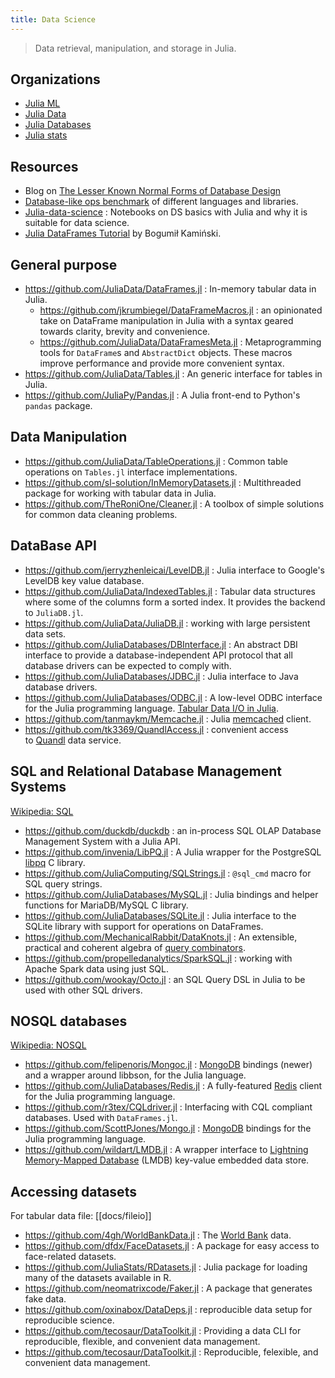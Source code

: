 ```yaml
---
title: Data Science
---
```


> Data retrieval, manipulation, and storage in Julia.

## Organizations

- [Julia ML](https://github.com/JuliaML)
- [Julia Data](https://github.com/JuliaData)
- [Julia Databases](https://github.com/JuliaDatabases)
- [Julia stats](https://github.com/JuliaStats)

## Resources

- Blog on [The Lesser Known Normal Forms of Database Design](http://www.johnmyleswhite.com/notebook/2014/09/10/the-lesser-known-normal-forms/)
- [Database-like ops benchmark](https://h2oai.github.io/db-benchmark/) of different languages and libraries.
- [Julia-data-science](https://github.com/tirthajyoti/Julia-data-science) : Notebooks on DS basics with Julia and why it is suitable for data science.
- [Julia DataFrames Tutorial](https://github.com/bkamins/Julia-DataFrames-Tutorial) by Bogumił Kamiński.

## General purpose

- https://github.com/JuliaData/DataFrames.jl : In-memory tabular data in Julia.
  - https://github.com/jkrumbiegel/DataFrameMacros.jl : an opinionated take on DataFrame manipulation in Julia with a syntax geared towards clarity, brevity and convenience.
  - https://github.com/JuliaData/DataFramesMeta.jl : Metaprogramming tools for `DataFrame`s and `AbstractDict` objects. These macros improve performance and provide more convenient syntax.
- https://github.com/JuliaData/Tables.jl : An generic interface for tables in Julia.
- https://github.com/JuliaPy/Pandas.jl : A Julia front-end to Python's `pandas` package.

## Data Manipulation

- https://github.com/JuliaData/TableOperations.jl : Common table operations on `Tables.jl` interface implementations.
- https://github.com/sl-solution/InMemoryDatasets.jl : Multithreaded package for working with tabular data in Julia.
- https://github.com/TheRoniOne/Cleaner.jl : A toolbox of simple solutions for common data cleaning problems.

## DataBase API

- https://github.com/jerryzhenleicai/LevelDB.jl : Julia interface to Google's LevelDB key value database.
- https://github.com/JuliaData/IndexedTables.jl : Tabular data structures where some of the columns form a sorted index. It provides the backend to `JuliaDB.jl`.
- https://github.com/JuliaData/JuliaDB.jl : working with large persistent data sets.
- https://github.com/JuliaDatabases/DBInterface.jl : An abstract DBI interface to provide a database-independent API protocol that all database drivers can be expected to comply with.
- https://github.com/JuliaDatabases/JDBC.jl : Julia interface to Java database drivers.
- https://github.com/JuliaDatabases/ODBC.jl : A low-level ODBC interface for the Julia programming language. [Tabular Data I/O in Julia](https://randyzwitch.com/julia-import-data/).
- https://github.com/tanmaykm/Memcache.jl : Julia [memcached](https://github.com/memcached/memcached/wiki/Commands) client.
- https://github.com/tk3369/QuandlAccess.jl : convenient access to [Quandl](https://www.quandl.com/) data service.

## SQL and Relational Database Management Systems

[Wikipedia: SQL](https://en.wikipedia.org/wiki/SQL)

- https://github.com/duckdb/duckdb : an in-process SQL OLAP Database Management System with a Julia API.
- https://github.com/invenia/LibPQ.jl : A Julia wrapper for the PostgreSQL [libpq](https://www.postgresql.org/docs/current/libpq.html) C library.
- https://github.com/JuliaComputing/SQLStrings.jl : `@sql_cmd` macro for SQL query strings.
- https://github.com/JuliaDatabases/MySQL.jl : Julia bindings and helper functions for MariaDB/MySQL C library.
- https://github.com/JuliaDatabases/SQLite.jl : Julia interface to the SQLite library with support for operations on DataFrames.
- https://github.com/MechanicalRabbit/DataKnots.jl : An extensible, practical and coherent algebra of [query combinators](https://arxiv.org/abs/1702.08409).
- https://github.com/propelledanalytics/SparkSQL.jl : working with Apache Spark data using just SQL.
- https://github.com/wookay/Octo.jl : an SQL Query DSL in Julia to be used with other SQL drivers.

## NOSQL databases

[Wikipedia: NOSQL](https://en.wikipedia.org/wiki/NoSQL)

- https://github.com/felipenoris/Mongoc.jl : [MongoDB](http://www.mongodb.org/) bindings (newer) and a wrapper around libbson, for the Julia language.
- https://github.com/JuliaDatabases/Redis.jl : A fully-featured [Redis](https://redis.io/) client for the Julia programming language.
- https://github.com/r3tex/CQLdriver.jl : Interfacing with CQL compliant databases. Used with `DataFrames.jl`.
- https://github.com/ScottPJones/Mongo.jl : [MongoDB](http://www.mongodb.org/) bindings for the Julia programming language.
- https://github.com/wildart/LMDB.jl : A wrapper interface to [Lightning Memory-Mapped Database](https://en.wikipedia.org/wiki/Lightning_Memory-Mapped_Database) (LMDB) key-value embedded data store.

## Accessing datasets

For tabular data file: [[docs/fileio]]

- https://github.com/4gh/WorldBankData.jl : The [World Bank](https://data.worldbank.org/) data.
- https://github.com/dfdx/FaceDatasets.jl : A package for easy access to face-related datasets.
- https://github.com/JuliaStats/RDatasets.jl : Julia package for loading many of the datasets available in R.
- https://github.com/neomatrixcode/Faker.jl : A package that generates fake data.
- https://github.com/oxinabox/DataDeps.jl : reproducible data setup for reproducible science.
- https://github.com/tecosaur/DataToolkit.jl : Providing a data CLI for reproducible, flexible, and convenient data management.
- https://github.com/tecosaur/DataToolkit.jl : Reproducible, felexible, and convenient data management.
